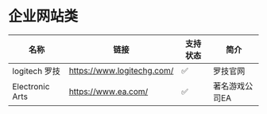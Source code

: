# 企业网站类

| 名称 | 链接 | 支持状态 | 简介 |
| -------- | -------- | -------- | -------- |
| logitech 罗技     | https://www.logitechg.com/     | ✅     | 罗技官网     |
| Electronic Arts     | https://www.ea.com/     | ✅     | 著名游戏公司EA     |